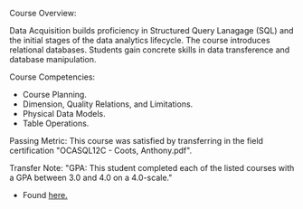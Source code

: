 Course Overview:

Data Acquisition builds proficiency in Structured Query Lanagage (SQL) and the initial stages of the data analytics lifecycle. The course introduces relational databases. Students gain concrete skills in data transference and database manipulation.

Course Competencies:

- Course Planning.
- Dimension, Quality Relations, and Limitations.
- Physical Data Models.
- Table Operations.

Passing Metric:
This course was satisfied by transferring in the field certification "OCASQL12C - Coots, Anthony.pdf".

Transfer Note:
"GPA: This student completed each of the listed courses with a GPA between 3.0 and 4.0 on a 4.0-scale."
- Found [here.](https://www.wgu.edu/admissions/transfers.html)